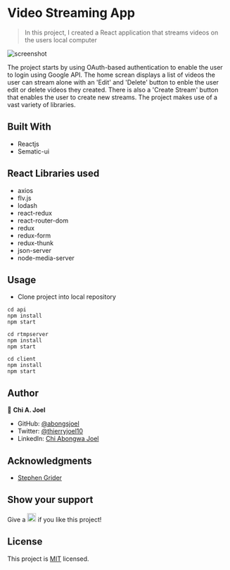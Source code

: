 # Video Streaming App

> In this project, I created a React application that streams videos on the users local computer

![screenshot](../main/screenshot.png)

The project starts by using OAuth-based authentication to enable the user to login using Google API. The home screan displays a list of videos the user can stream alone with an 'Edit' and 'Delete' button to enble the user edit or delete videos they created. There is also a 'Create Stream' button that enables the user to create new streams. The project makes use of a vast variety of libraries.

## Built With

- Reactjs
- Sematic-ui

## React Libraries used

- axios
- flv.js
- lodash
- react-redux
- react-router-dom
- redux
- redux-form
- redux-thunk
- json-server
- node-media-server


## Usage

- Clone project into local repository
```
cd api
npm install
npm start
```
```
cd rtmpserver
npm install
npm start
```
```
cd client
npm install
npm start
```

## Author

👤 **Chi A. Joel**

- GitHub: [@abongsjoel](https://github.com/abongsjoel)
- Twitter: [@thierryjoel10](https://twitter.com/ThierryJoel10)
- LinkedIn: [Chi Abongwa Joel](https://www.linkedin.com/in/chi-abongwa-joel-b4285a97/)


## Acknowledgments

- [Stephen Grider](https://www.udemy.com/course/react-redux/#instructor-1)

## Show your support
<p> Give a 
  <g-emoji class="g-emoji" alias="star" fallback-src="https://github.githubassets.com/images/icons/emoji/unicode/2b50.png"><img class="emoji" alt="star" height="20" width="20" src="https://github.githubassets.com/images/icons/emoji/unicode/2b50.png"></g-emoji>
  if you like this project!</p>

## License
  <p>This project is <a href="../main/LICENSE">MIT</a> licensed.</p>


